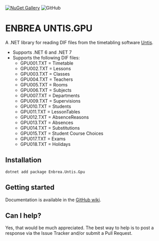 [![NuGet Gallery](https://img.shields.io/badge/NuGet%20Gallery-enbrea.untis.gpu-blue.svg)](https://www.nuget.org/packages/Enbrea.Untis.Gpu/)
![GitHub](https://img.shields.io/github/license/enbrea/enbrea.untis.gpu)

# ENBREA UNTIS.GPU

A .NET library for reading DIF files from the timetabling software [Untis](https://www.untis.at/en). 

+ Supports .NET 6 and .NET 7
+ Supports the following DIF files:
  + GPU001.TXT = Timetable
  + GPU002.TXT = Lessons
  + GPU003.TXT = Classes
  + GPU004.TXT = Teachers
  + GPU005.TXT = Rooms
  + GPU006.TXT = Subjects
  + GPU007.TXT = Departments
  + GPU009.TXT = Supervisions
  + GPU010.TXT = Students
  + GPU011.TXT = LessonTables
  + GPU012.TXT = AbsenceReasons
  + GPU013.TXT = Absences
  + GPU014.TXT = Substitutions
  + GPU015.TXT = Student Course Choices
  + GPU017.TXT = Exams
  + GPU018.TXT = Holidays

## Installation

```
dotnet add package Enbrea.Untis.Gpu
```

## Getting started

Documentation is available in the [GitHub wiki](https://github.com/enbrea/enbrea.untis.gpu/wiki).

## Can I help?

Yes, that would be much appreciated. The best way to help is to post a response via the Issue Tracker and/or submit a Pull Request.

